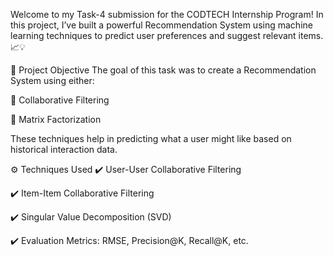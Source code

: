 Welcome to my Task-4 submission for the CODTECH Internship Program! In this project, I’ve built a powerful Recommendation System using machine learning techniques to predict user preferences and suggest relevant items. 📈💡

🧠 Project Objective The goal of this task was to create a Recommendation System using either:

🤝 Collaborative Filtering

🧮 Matrix Factorization

These techniques help in predicting what a user might like based on historical interaction data.

⚙️ Techniques Used ✔️ User-User Collaborative Filtering

✔️ Item-Item Collaborative Filtering

✔️ Singular Value Decomposition (SVD)

✔️ Evaluation Metrics: RMSE, Precision@K, Recall@K, etc.
